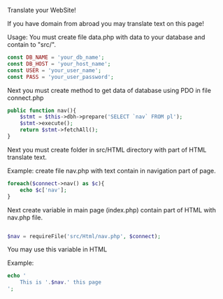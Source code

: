 Translate your WebSite! 

If you have domain from abroad you may translate text on this page! 

Usage: 
You must create file data.php with data to your database and contain to "src/".

```php
const DB_NAME = 'your_db_name';
const DB_HOST = 'your_host_name';
const USER = 'your_user_name';
const PASS = 'your_user_password';
```

Next you must create method to get data of database using PDO in file connect.php

```php
public function nav(){
    $stmt = $this->dbh->prepare('SELECT `nav` FROM pl');
    $stmt->execute();
    return $stmt->fetchAll();
}
```

Next you must create folder in src/HTML directory with part of HTML translate text.

Example: create file nav.php with text contain in navigation part of page.

```php
foreach($connect->nav() as $c){
    echo $c['nav'];
}
``` 

Next create variable in main page (index.php) contain part of HTML with nav.php file.

```php

$nav = requireFile('src/Html/nav.php', $connect);

```

You may use this variable in HTML

Example:

```php
echo '
	This is '.$nav.' this page
';
```